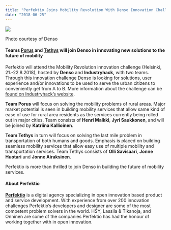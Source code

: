 ```yaml
---
title: "Perfektio Joins Mobility Revolution With Denso Innovation Challenge"
date: "2018-06-25"
---
```


![](https://cdn-images-1.medium.com/max/800/0*8IkYyNb2geSWk0bR)

Photo courtesy of Denso

#### Teams [Porus](https://en.wikipedia.org/wiki/Porus_%28mythology%29) and [Tethys](https://en.wikipedia.org/wiki/Tethys_%28mythology%29) will join Denso in innovating new solutions to the future of mobility

Perfektio will attend the Mobility Revolution innovation challenge (Helsinki, 21.-22.8.2018), hosted by **Denso** and **Industryhack,** with two teams. Through this innovation challenge Denso is looking for solutions, user experience and/or innovations to be used to serve the urban citizens to conveniently get from A to B.  More information about the challenge can be [found on Industryhack’s website](https://app.industryhack.com/challenges/mobilityrevolution/).

**Team Porus** will focus on solving the mobility problems of rural areas. Major market potential is seen in building mobility services that allow same kind of ease of use for rural area residents as the services currently being rolled out in major cities. Team consists of **Henri Malkki**, **Jyri Saukkonen**, and will be joined by **Katriina Kallioinen**.

**Team Tethys** in turn will focus on solving the last mile problem in transportation of both humans and goods. Emphasis is placed on building seamless mobility services that allow easy use of multiple mobility and transportation services. Team Tethys consists of **Olli Savisaari**, **Jonne Huotari** and **Jonne Airaksinen**.

Perfektio is more than thrilled to join Denso in building the future of mobility services.

#### About Perfektio

[**Perfektio**](https://www.perfektio.fi/en) is a digital agency specializing in open innovation based product and service development. With experience from over 200 innovation challenges Perfektio’s developers and designer are some of the most competent problem solvers in the world. HSY, Lassila & Tikanoja, and Onninen are some of the companies Perfektio has had the honour of working together with in open innovation.
